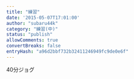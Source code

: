 ```yaml
---
title: "練習"
date: '2015-05-07T17:01:00'
author: "subaru44k"
category: "練習(中)"
status: "publish"
allowComments: true
convertBreaks: false
entryHash: "a96d2bbf732b32411246949fc9de0e6f"
---
```

40分ジョグ
